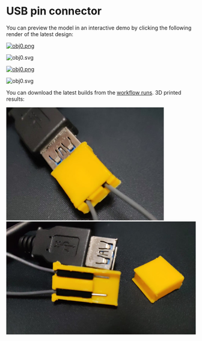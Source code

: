 # USB pin connector

You can preview the model in an interactive demo by clicking the following render of the latest design:

[![obj0.png](https://yeicor.github.io/usb-pin-connector/models/main/usb_connector.png)](https://yeicor.github.io/usb-pin-connector/)

![obj0.svg](https://yeicor.github.io/usb-pin-connector/models/main/usb_connector.svg)

[![obj0.png](https://yeicor.github.io/usb-pin-connector/models/main/usb_connector_cover.png)](https://yeicor.github.io/usb-pin-connector/)

![obj0.svg](https://yeicor.github.io/usb-pin-connector/models/main/usb_connector_cover.svg)

You can download the latest builds from the [workflow runs](https://github.com/Yeicor/usb-pin-connector/actions/workflows/main.yml).
3D printed results:

<!--suppress CheckImageSize -->
<img src=".github/images/connected.jpg" height="300" alt="Connected">
<img src=".github/images/disconnected.jpg" height="300" alt="Disconnected">
